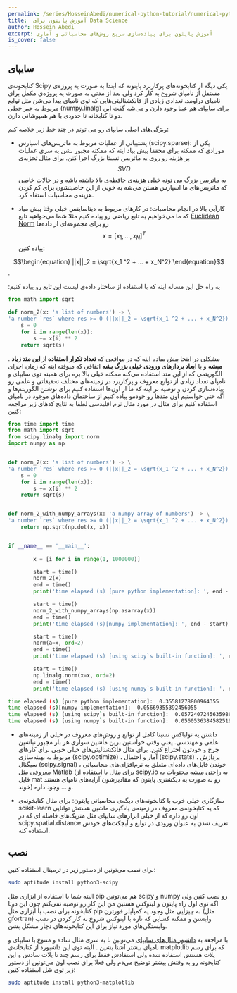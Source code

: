 ```yaml
---
permalink: /series/HosseinAbedi/numerical-python-tutorial/numerical-python-tutorial-intro-2
title:  آموزش پایتون برای Data Science
author: Hossein Abedi
excerpt: آموزش پایتون برای پیاده‌سازی سریع روش‌های محاسباتی و آماری
is_cover: false
---
```


## سایپای

کتابخونه‌ی 
Scipy
 یکی دیگه از کتابخونه‌های پرکاربرد پایتونه که ابتدا به صورت یه پروژه‌ی مستقل از نامپای شروع به کار کرد ولی 
بعد از مدتی به صورت یه پروژه‌ی مکمل برای نامپای دراومد.
تعدادی زیادی از فانکشنالیتی‌هایی که توی نامپای پیدا می‌شن مثل توابع مربوط به  جبر خطی
(numpy.linalg)
برای سایپای هم عینا وجود دارن و می‌شه گفت این دو تا کتابخانه تا حدودی با هم  همپوشانی دارن.

ویژگی‌های اصلی سایپای رو می تونم در چند خط زیر خلاصه کنم:

* پشتیبانی از عملیات مربوط به ماتریس‌های اسپارس (scipy.sparse): یکی از مورادی که ممکنه برای محققا پیش‌ بیاد اینه که ممکنه مجبور بشن یه سری عملیات پر هزینه رو روی یه ماتریس نسبتا بزرگ اجرا کنن. برای مثال 
تجزیه‌ی 
$$SVD$$
یه ماتریس بزرگ می تونه خیلی هزینه‌ی حافظه‌ی بالا داشته باشه و در حالات خاصی که ماتریس‌های ما اسپارس هستن می‌شه به خوبی از این خاصیتشون برای کم کردن هزینه‌ی محاسبات استفاه کرد.

* کارآیی بالا در انجام محاسبات:
در کار‌های مربوط به دیتاساینس خیلی وقتا پیش میاد که ما می‌خواهیم یه تابع ریاضی رو پیاده کنیم مثلا شما می‌خواهید تابع 
[Euclidean Norm](https://en.wikipedia.org/wiki/Norm_(mathematics)#Euclidean_norm)
رو برای مجموعه‌ای از داده‌ها 
$$x = [x_1, ..., x_N]^T$$
 پیاده کنین:
 
$$\begin{equation}
 ||x||_2 = \sqrt{x_1 ^2 + ... + x_N^2}
\end{equation}$$.

:یه راه حل این مساله‌ اینه که با استفاده از ساختار داده‌ی لیست این تابع رو پیاده کنیم
```python
from math import sqrt

def norm_2(x: 'a list of numbers') -> \
'a number `res` where res >= 0 (||x||_2 = \sqrt{x_1 ^2 + ... + x_N^2})':
    s = 0
    for i in range(len(x)):
        s += x[i] ** 2
    return sqrt(s)
```

. مشکلی در اینجا پیش میاده اینه که در مواقعی که 
**تعداد تکرار استفاده از این متد زیاد میشه**
و یا 
**ابعاد بردار‌های ورودی خیلی بزرگ بشه**
اتفاقی که میوفته اینه که 
زمان اجرای الگوریتمی که از این متد استفاده می‌کنه ممکنه خیلی بالا بره برای همینه توی سایپای و نامپای تعداد زیادی از توابع معروف و پرکاربرد در زمینه‌های مختلف تحقیقاتی و علمی رو پیاده‌سازی کردن و توصیه بر اینه که ما از اون‌ها استفاده کنیم برای نوشتن الگوریتم‌ها و اگه حتی خواستیم  اون متدها رو خودمو پیاده کنیم از ساختمان داده‌های موجود در نامپای استفاده کنیم
برای مثال در مورد مثال نرم اقلیدسی لطفا به نتایج کد‌های زیر مراجعه کنین:

```python
from time import time
from math import sqrt
from scipy.linalg import norm
import numpy as np


def norm_2(x: 'a list of numbers') -> \
'a number `res` where res >= 0 (||x||_2 = \sqrt{x_1 ^2 + ... + x_N^2})':
    s = 0
    for i in range(len(x)):
        s += x[i] ** 2
    return sqrt(s)


def norm_2_with_numpy_arrays(x: 'a numpy array of numbers') -> \
'a number `res` where res >= 0 (||x||_2 = \sqrt{x_1 ^2 + ... + x_N^2})':
    return np.sqrt(np.dot(x, x))


if __name__ == '__main__':
    
        x = [i for i in range(1, 1000000)]

        start = time()
        norm_2(x)
        end = time()
        print('time elapsed (s) [pure python implementation]: ', end - start)

        start = time()
        norm_2_with_numpy_arrays(np.asarray(x))
        end = time()
        print('time elapsed (s)[numpy implementation]: ', end - start)

        start = time()
        norm(a=x, ord=2)
        end = time()
        print('time elapsed (s) [using scipy`s built-in function]: ', end - start)

        start = time()
        np.linalg.norm(x=x, ord=2)
        end = time()
        print('time elapsed (s) [using numpy`s built-in function]: ', end - start)
```
```sh
time elapsed (s) [pure python implementation]:  0.35581278800964355
time elapsed (s)[numpy implementation]:  0.05669355392456055
time elapsed (s) [using scipy`s built-in function]:  0.05724072456359863
time elapsed (s) [using numpy`s built-in function]:  0.05605363845825195
```
* داشتن یه تولباکس نسبتا کامل از توابع و روش‌های معروف در خیلی از زمینه‌های علمی و مهندسی.
یعنی وقتی خواستین برین ماشین سواری هر بار مجبور نباشین چرخ و خودتون اختراع کنین.
برای مثال فانکشنالیتی‌های خیلی خوبی برای کار‌های مربوط به بهینه‌سازی
(scipy.optimize)
، 
آمار و احتمال
(scipy.stats)
، 
پردازش سیگنال
(scipy.signal)
،
خوندن فایل‌های داده‌ای متعلق به نرم‌افزای‌های محاسباتی معروفی مثل Matlab
(برای مثال با استفاده از scipy.io
به راحتی میشه محتویات
یه فایل
mat
رو به صورت یه دیکشنری پایتون که مقادیرشون آرایه‌های نامپای هستند خوند)
و
...
وجود داره.

* سازگاری خیلی خوب با کتابخونه‌های دیگه‌ی محاسباتی پایتون:
برای مثال کتابخونه‌ی 
scikit-learn
که یه کتابخونه‌ی معروف در زمینه‌ی یادگیری ماشین هستش توانایی اون رو داره که از خیلی ابزار‌های سایپای مثل متریک‌های فاصله‌ ‌ای که در 
scipy.spatial.distance
تعریف شدن به عنوان ورودی در توابع و آبجکت‌های خودش استفاده کنه.

## نصب

برای نصب می‌تونین از دستور زیر در ترمینال استفاده کنین:
```sh
sudo aptitude install python3-scipy
```
البته شما با استفاده از ابزاری مثل 
pip
 هم می‌تونین 
scipy 
و
numpy 
رو نصب کنین ولی اگه توی اول راه پایتون و لینوکس هستین من این کار رو توصیه نمی‌کنم چون 
این دوتا کتابخونه برای نصب با  ابزاری مثل 
pip
به چیزایی مثل وجود یه کمپایلر فورترن 
(مثل 
gfortran)
وابستن و ممکنه کسایی که تازه با لینوکس شروع به کار کردن  در نصب وابستگی‌های مورد نیاز برای این کتابخونه‌های دچار مشکل بشن. 

با مراجعه به 
[داشبور مثال‌های سایپای](/assets/dashboards/HosseinAbedi/scipy.ipynb)
 می‌تونین با یه سری مثال ساده و متنوع با سایپای و نامپای بیشتر آشنا بشین
 .
 البته توی این داشبورد از کتابخانه‌ی 
 matplotlib
 که برای رسم پلات هستش استفاده شده ولی استفادش فقط برای رسم چند تا پلات سادس و این کتابخونه رو به وقتش
 بیشتر توضیح می‌دم
 ولی فعلا برای نصب اون می‌تونین از دستور زیر توی شل استفاده کنین:
 ```sh
sudo aptitude install python3-matplotlib
```

